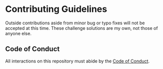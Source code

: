 # Contributing Guidelines

Outside contributions aside from minor bug or typo fixes will not be accepted at this
time. These challenge solutions are my own, not those of anyone else.

## Code of Conduct

All interactions on this repository must abide by
the [Code of Conduct][code of conduct].

[code of conduct]: https://github.com/bsoyka/.github/blob/main/CODE_OF_CONDUCT.md
